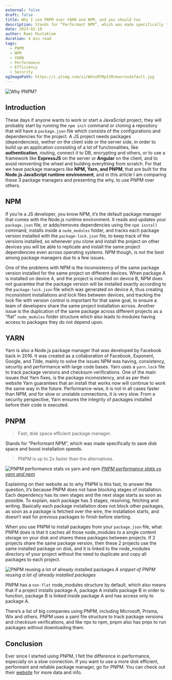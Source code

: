 ```yaml
---
external: false
draft: false
title: Why I use PNPM over YARN and NPM, and you should too
description: Stands for “Performant NPM”, which was made specifically to save disk space and boost installation speeds.
date: 2023-02-10
author: Rami Mustaklem
duration: 4 min read
tags:
  - PNPM
  - NPM
  - YARN
  - Performance
  - Efficiency
  - Security
ogImagePath: https://i.ytimg.com/vi/WVnsM7Mp3JM/maxresdefault.jpg
---
```


![Why PNPM?](https://i.ytimg.com/vi/WVnsM7Mp3JM/maxresdefault.jpg)

## Introduction

These days if anyone wants to work or start a JavaScript project, they will probably start by running the `npm init` command or cloning a repository that will have a `package.json` file which consists of the configurations and dependencies for the project.
A JS project needs packages (dependencies), wether on the client side or the server side, in order to build up an application consisting of a lot of functionalities, like **authentication**, routing, connect it to DB, encrypting and others, or to use a framework like **ExpressJS** on the server or **Angular** on the client, and to avoid reinventing the wheel and building everything from scratch.
For that we have package managers like **NPM, Yarn, and PNPM**, that are built for the **Node.js JavaScript runtime environment**, and in this article I am comparing these 3 package managers and presenting the why, to use PNPM over others.

## NPM

If you’re a JS developer, you know NPM, it’s the default package manager that comes with the Node.js runtime environment. It reads and updates your `package.json` file, or adds/removes dependencies using the `npm install` command, installs inside a `node_modules` folder, and tracks each package version installed with the `package-lock.json` file, to keep track of the versions installed, so whenever you clone and install the project on other devices you will be able to replicate and install the same project dependencies even across operating systems.
NPM though, is not the best among package managers due to a few issues.

One of the problems with NPM is the inconsistency of the same package version installed for the same project on different devices. When package A is installed on device A, and the project is installed on device B, NPM does not guarantee that the package version will be installed exactly according to the `package-lock.json` file which was generated on device A, thus creating inconsistent installations and lock files between devices, and tracking the lock file with version control is important for that same goal, to ensure a team of developers share the same project installation across.
Another issue is the duplication of the same package across different projects as a “flat" `node_modules` folder structure which also leads to modules having access to packages they do not depend upon.

## YARN

Yarn is also a Node.js package manager that was developed by Facebook back in 2016. It was created as a collaboration of Facebook, Exponent, Google, and Tilde, mainly to solve the issues NPM was having, consistency, security and performance with large code bases.
Yarn uses a `yarn.lock` file to track package versions and checksum verifications.
One of the main issues that Yarn fixes, is the package inconsistency, and as per their website Yarn guarantees that an install that works now will continue to work the same way in the future.
Performance-wise, it is not in all cases faster than NPM, and for slow or unstable connections, it is very slow.
From a security perspective, Yarn ensures the integrity of packages installed before their code is executed.

## PNPM

> Fast, disk space efficient package manager.

Stands for “Performant NPM”, which was made specifically to save disk space and boost installation speeds.

> PNPM is up to 2x faster than the alternatives.

![PNPM performance stats vs yarn and npm](/images/blog/pnpm-chart.svg)
*[PNPM performance stats vs yarn and npm](https://pnpm.io/benchmarks#lots-of-files)*

Explaining on their website as to why PNPM is this fast, to answer the question, it’s because PNPM does not have blocking stages of installation. Each dependency has its own stages and the next stage starts as soon as possible. To explain, each package has 3 stages, resolving, fetching and writing. Basically each package installation does not block other packages, as soon as a package is fetched over the wire, the installation starts, and doesn’t wait for previous packages to finish before starting.

When you use PNPM to install packages from your `package.json` file, what PNPM does is that it caches all those node_modules to a single content storage on your disk and shares these packages between projects. If 2 projects share the same package version, then these 2 projects use the same installed package on disk, and it is linked to the node_modules directory of your project without the need to duplicate and copy all packages to each project.

![PNPM reusing a lot of already installed packages](/images/blog/pnpm-installations.png)
*A snippet of PNPM reusing a lot of already installed packages*

PNPM has a `non-flat` node_modules structure by default, which also means that if a project installs package A, package A installs package B in order to function, package B is linked inside package A and has access only to package A.

There’s a list of big companies using PNPM, including Microsoft, Prisma, Wix and others.
PNPM uses a yaml file structure to track package versions and checksum verifications, and like npx to npm, pnpm also has pnpx to run packages without downloading them.

## Conclusion

Ever since I started using PNPM, I felt the difference in performance, especially on a slow connection. If you want to use a more disk efficient, performant and reliable package manager, go for PNPM.
You can check out their [website](https://pnpm.io) for more data and info.
